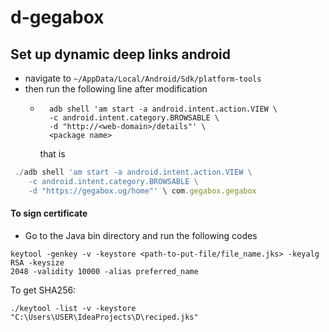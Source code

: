 
# d-gegabox

## Set up dynamic deep links android

- navigate to ```~/AppData/Local/Android/Sdk/platform-tools```
- then run the following line after modification
  - ```
      adb shell 'am start -a android.intent.action.VIEW \
      -c android.intent.category.BROWSABLE \
      -d "http://<web-domain>/details"' \
      <package name>
    ```
    that is 
```js 
 ./adb shell 'am start -a android.intent.action.VIEW \
    -c android.intent.category.BROWSABLE \
    -d "https://gegabox.ug/home"' \ com.gegabox.gegabox
```

#### To sign certificate
- Go to the Java bin directory and run the following codes
```
keytool -genkey -v -keystore <path-to-put-file/file_name.jks> -keyalg RSA -keysize
2048 -validity 10000 -alias preferred_name
```

To get SHA256:
```
./keytool -list -v -keystore "C:\Users\USER\IdeaProjects\D\reciped.jks"
```